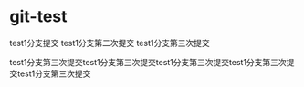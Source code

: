 # git-test
test1分支提交
test1分支第二次提交
test1分支第三次提交

test1分支第三次提交test1分支第三次提交test1分支第三次提交test1分支第三次提交test1分支第三次提交

